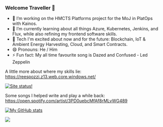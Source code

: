 ### Welcome Traveller 🤖


<!--
**reespozzi/reespozzi** is a ✨ _special_ ✨ repository because its `README.md` (this file) appears on your GitHub profile.

Here are some ideas to get you started:




-->
- 🔭 I’m working on the HMCTS Platforms project for the MoJ in PlatOps with Kainos.
- 🌱 I’m currently learning about all things Azure, Kubernetes, Jenkins, and Flux, while also refining my frontend software skills. 
- 🔮 Tech I'm excited about now and for the future: Blockchain, IoT & Ambient Energy Harvesting, Cloud, and Smart Contracts.
- 😄 Pronouns: He / Him
- ⚡ Fun fact: My all time favourite song is Dazed and Confused - Led Zeppelin

A little more about where my skills lie: https://reespozzi.z13.web.core.windows.net/


[![Site status!](https://github.com/reespozzi/PersonalSite/actions/workflows/main.yml/badge.svg)](https://github.com/reespozzi/PersonalSite/actions/workflows/main.yml)

Some songs I helped write and play a while back: https://open.spotify.com/artist/3PD0uebcMfAf8rMLvWG489

[![My GitHub stats](https://github-readme-stats.vercel.app/api?username=reespozzi&count_private=true&show_icons=true&theme=merko)](https://github.com/anuraghazra/github-readme-stats)


<a href= "https://www.linkedin.com/in/rees-pozzi"><img src="https://img.icons8.com/ios-filled/50/000000/linkedin-circled--v2.png"/></a>
